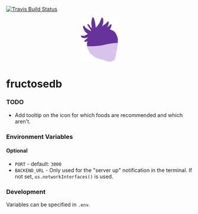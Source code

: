 [![Travis Build Status](https://travis-ci.org/s-h-a-d-o-w/fructosedb.svg?branch=master)](https://travis-ci.org/s-h-a-d-o-w/fructosedb)

<p align="center"><img src="./assets/icon.png" width="100px" /></p>

# fructosedb

### TODO

- Add tooltip on the icon for which foods are recommended and which aren't.

### Environment Variables

#### Optional

- `PORT` - default: `3000`
- `BACKEND_URL` - Only used for the "server up" notification in the terminal. If not set, `os.networkInterfaces()` is used.

### Development

Variables can be specified in `.env`.
